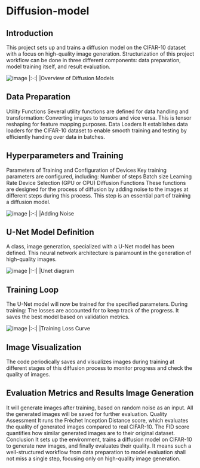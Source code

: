 # Diffusion-model

## Introduction
This project sets up and trains a diffusion model on the CIFAR-10 dataset with a focus on high-quality image generation. Structurization of this project workflow can be done in three different components: data preparation, model training itself, and result evaluation.

![image](https://github.com/user-attachments/assets/39e24388-ef59-4597-a5cd-14b301c06093)
|:-:|
|Overview of Diffusion Models

## Data Preparation
Utility Functions
Several utility functions are defined for data handling and transformation:
Converting images to tensors and vice versa.
This is tensor reshaping for feature mapping purposes.
Data Loaders
It establishes data loaders for the CIFAR-10 dataset to enable smooth training and testing by efficiently handing over data in batches.

## Hyperparameters and Training
Parameters of Training and Configuration of Devices
Key training parameters are configured, including:
Number of steps
Batch size
Learning Rate
Device Selection (GPU or CPU)
Diffusion Functions
These functions are designed for the process of diffusion by adding noise to the images at different steps during this process. This step is an essential part of training a diffusion model.

![image](https://github.com/user-attachments/assets/470a4c48-5c0d-45f6-8b7b-a79fcac0eb77)
|:-:|
|Adding Noise

## U-Net Model Definition
A class, image generation, specialized with a U-Net model has been defined. This neural network architecture is paramount in the generation of high-quality images.

![image](https://github.com/user-attachments/assets/f557aead-9eea-49c9-80ee-685bd9e4bd50)
|:-:|
|Unet diagram

## Training Loop
The U-Net model will now be trained for the specified parameters. During training:
The losses are accounted for to keep track of the progress. It saves the best model based on validation metrics.

![image](https://github.com/user-attachments/assets/c184e9fa-6109-4fcd-b9b2-1ae34a3f7674)
|:-:|
|Training Loss Curve

## Image Visualization
The code periodically saves and visualizes images during training at different stages of this diffusion process to monitor progress and check the quality of images.

## Evaluation Metrics and Results Image Generation
It will generate images after training, based on random noise as an input. All the generated images will be saved for further evaluation. Quality Assessment It runs the Fréchet Inception Distance score, which evaluates the quality of generated images compared to real CIFAR-10. The FID score quantifies how similar generated images are to their original dataset. Conclusion It sets up the environment, trains a diffusion model on CIFAR-10 to generate new images, and finally evaluates their quality. It means such a well-structured workflow from data preparation to model evaluation shall not miss a single step, focusing only on high-quality image generation.



